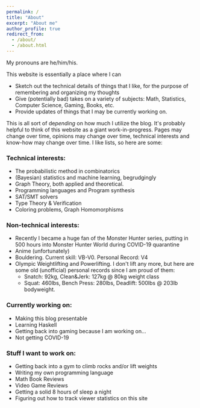 ```yaml
---
permalink: /
title: "About"
excerpt: "About me"
author_profile: true
redirect_from: 
  - /about/
  - /about.html
---
```

My pronouns are he/him/his. 

This website is essentially a place where I can
  - Sketch out the technical details of things that I like, for the purpose of remembering and organizing my thoughts
  - Give (potentially bad) takes on a variety of subjects: Math, Statistics, Computer Science, Gaming, Books, etc.
  - Provide updates of things that I may be currently working on.

This is all sort of de*pending* on how much I utilize the blog. It's probably helpful to think of this website as a giant work-in-progress. Pages may change over time, opinions may change over time, technical interests and know-how may change over time. I like lists, so here are some:


### Technical interests:
  - The probabilistic method in combinatorics
  - (Bayesian) statistics and machine learning, begrudgingly
  - Graph Theory, both applied and theoretical.
  - Programming languages and Program synthesis
  - SAT/SMT solvers
  - Type Theory & Verification
  - Coloring problems, Graph Homomorphisms

### Non-technical interests:
  - Recently I became a huge fan of the Monster Hunter series, putting in 500 hours into Monster Hunter World during COVID-19 quarantine
  - Anime (unfortunately)
  - Bouldering. Current skill: VB-V0. Personal Record: V4
  - Olympic Weightlifting and Powerlifting. I don't lift any more, but here are some old (unofficial) personal records since I am proud of them:
    * Snatch: 92kg, Clean&Jerk: 127kg @ 80kg weight class
    * Squat: 460lbs, Bench Press: 280lbs, Deadlift: 500lbs @ 203lb bodyweight.


### Currently working on:
  - Making this blog presentable
  - Learning Haskell
  - Getting back into gaming because I am working on...
  - Not getting COVID-19

### Stuff I want to work on:
  - Getting back into a gym to climb rocks and/or lift weights
  - Writing my own programming language
  - Math Book Reviews
  - Video Game Reviews
  - Getting a solid 8 hours of sleep a night
  - Figuring out how to track viewer statistics on this site

